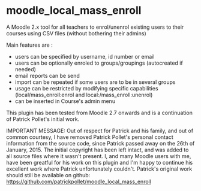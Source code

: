 moodle_local_mass_enroll
========================

A Moodle 2.x tool for all teachers to enrol/unenrol existing users to their courses using CSV files (without bothering their admins)

Main features are :

* users can be specified by username, id number or email
* users can be optionally enroled to groups/groupings (autocreated if needed)
* email reports can be send
* import can be repeated if some users are to be in several groups
* usage can be restricted by modifying specific capabilities (local/mass_enroll:enrol and local:/mass_enroll:unenrol)
* can be inserted in Course's admin menu

This plugin has been tested from Moodle 2.7 onwards and is a continuation of
Patrick Pollet's initial work.

IMPORTANT MESSAGE:
Out of respect for Patrick and his family, and out of common courtesy, I have
removed Patrick Pollet's personal contact information from the source code, since
Patrick passed away on the 26th of January, 2015.
The initial copyright has been left intact, and was added to all source files
where it wasn't present.
I, and many Moodle users with me, have been greatful for his work on this plugin
and I'm happy to continue his excellent work where Patrick unfortunately couldn't.
Patrick's original work should still be available on github:
https://github.com/patrickpollet/moodle_local_mass_enroll
